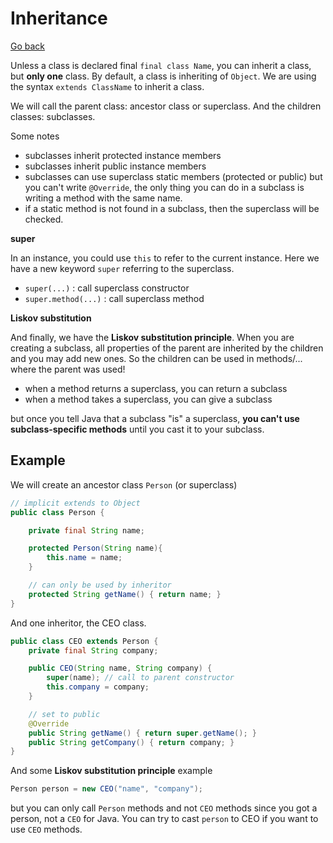 # Inheritance

[Go back](..)

Unless a class is declared final ``final class Name``, you can
inherit a class, but **only one** class. By default, a class
is inheriting of ``Object``. We are using the syntax
``extends ClassName`` to inherit a class.

We will call the parent class: ancestor class or superclass.
And the children classes: subclasses.

Some notes

* subclasses inherit protected instance members
* subclasses inherit public instance members
* subclasses can use superclass static members (protected or public)
but you can't write ``@Override``, the only thing you can do
in a subclass is writing a method with the same name.
* if a static method is not found in a subclass, then the superclass
will be checked.

<div class="sl"></div>

**super**

In an instance, you could use ``this`` to refer to the current
instance. Here we have a new keyword ``super`` referring to the
superclass.
* ``super(...)`` : call superclass constructor
* ``super.method(...)`` : call superclass method

<div class="sr"></div>

**Liskov substitution**

And finally, we have the **Liskov substitution principle**. When
you are creating a subclass, all properties of the parent are
inherited by the children and you may add new ones. So the children
can be used in methods/... where the parent was used!

* when a method returns a superclass, you can return a subclass
* when a method takes a superclass, you can give a subclass

but once you tell Java that a subclass "is" a superclass,
**you can't use subclass-specific methods** until you cast it
to your subclass.

<div class="sl"></div>

## Example

We will create an ancestor class ``Person`` (or superclass)

```java
// implicit extends to Object
public class Person {

    private final String name;

    protected Person(String name){
        this.name = name;
    }

    // can only be used by inheritor
    protected String getName() { return name; }
}
```

And one inheritor, the CEO class.

```java
public class CEO extends Person {
    private final String company;

    public CEO(String name, String company) {
        super(name); // call to parent constructor
        this.company = company;
    }

    // set to public
    @Override
    public String getName() { return super.getName(); }
    public String getCompany() { return company; }
}
```

And some **Liskov substitution principle** example

```java
Person person = new CEO("name", "company");
```

but you can only call ``Person`` methods and not `CEO` methods
since you got a person, not a ``CEO``
for Java. You can try to cast ``person`` to CEO if you want to use
``CEO`` methods.